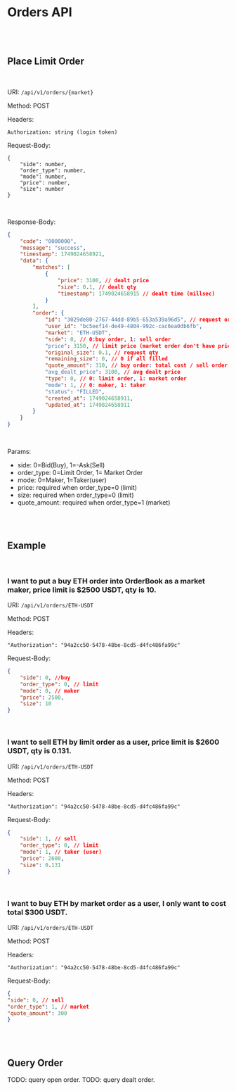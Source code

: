 # Orders API


<br>
<br>

## Place Limit Order

<br>

URI: `/api/v1/orders/{market}`

Method: POST

Headers:
```
Authorization: string (login token)
```

Request-Body:
```
{
    "side": number,
    "order_type": number,
    "mode": number,
    "price": number,
    "size": number
}
```

<br>

Response-Body:
```json
{
    "code": "0000000",
    "message": "success",
    "timestamp": 1749024658921,
    "data": {
        "matches": [
            {
                "price": 3100, // dealt price
                "size": 0.1, // dealt qty
                "timestamp": 1749024658915 // dealt time (millsec)
            }
        ],
        "order": {
            "id": "3029de80-2767-44dd-89b5-653a539a96d5", // request orderId
            "user_id": "bc5eef14-de49-4804-992c-cac6ea0db6fb",
            "market": "ETH-USDT",
            "side": 0, // 0:buy order, 1: sell order
            "price": 3150, // limit price (market order don't have price -> null)
            "original_size": 0.1, // request qty
            "remaining_size": 0, // 0 if all filled
            "quote_amount": 310, // buy order: total cost / sell order: total paid
            "avg_dealt_price": 3100, // avg dealt price
            "type": 0, // 0: limit order, 1: market order
            "mode": 1, // 0: maker, 1: taker
            "status": "FILLED",
            "created_at": 1749024658911,
            "updated_at": 1749024658911
        }
    }
}
```

<br>

Params:

* side: 0=Bid(Buy), 1=-Ask(Sell)
* order_type: 0=Limit Order, 1= Market Order
* mode: 0=Maker, 1=Taker(user)
* price: required when order_type=0 (limit)
* size: required when order_type=0 (limit)
* quote_amount: required when order_type=1 (market)

<br>
<br>

## Example

<br>

### I want to put a __buy ETH__ order into OrderBook as a market maker, price limit is $2500 USDT, qty is 10.

URI: `/api/v1/orders/ETH-USDT`

Method: POST

Headers:
```
"Authorization": "94a2cc50-5478-48be-8cd5-d4fc486fa99c"
```

Request-Body:
```json
{
    "side": 0, //buy
    "order_type": 0, // limit
    "mode": 0, // maker
    "price": 2500,
    "size": 10
}
```

<br>

### I want to sell ETH by limit order as a user, price limit is $2600 USDT, qty is 0.131.

URI: `/api/v1/orders/ETH-USDT`

Method: POST

Headers:
```
"Authorization": "94a2cc50-5478-48be-8cd5-d4fc486fa99c"
```

Request-Body:
```json
{
    "side": 1, // sell
    "order_type": 0, // limit
    "mode": 1, // taker (user)
    "price": 2600,
    "size": 0.131
}
```

<br>

### I want to buy ETH by market order as a user, I only want to cost total $300 USDT.

URI: `/api/v1/orders/ETH-USDT`

Method: POST

Headers:
```
"Authorization": "94a2cc50-5478-48be-8cd5-d4fc486fa99c"
```

Request-Body:
```json
{
"side": 0, // sell
"order_type": 1, // market
"quote_amount": 300
}
```

<br>
<br>

## Query Order

TODO: query open order.
TODO: query dealt order.